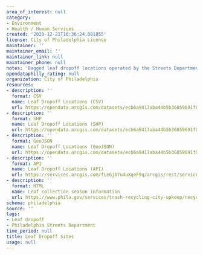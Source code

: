 ```yaml
---
area_of_interest: null
category:
- Environment
- Health / Human Services
created: '2020-12-21T16:36:24.081855'
license: City of Philadelphia License
maintainer: ''
maintainer_email: ''
maintainer_link: null
maintainer_phone: null
notes: 'Bagged leaf dropoff locations operated by the Streets Department during 7-week period in autumn.'
opendataphilly_rating: null
organization: City of Philadelphia
resources:
- description: ''
  format: CSV
  name: Leaf Dropoff Locations (CSV)
  url: https://opendata.arcgis.com/datasets/ecb6a9417aba44b5b36059691f8a153a_0.csv
- description: ''
  format: SHP
  name: Leaf Dropoff Locations (SHP)
  url: https://opendata.arcgis.com/datasets/ecb6a9417aba44b5b36059691f8a153a_0.zip
- description: ''
  format: GeoJSON
  name: Leaf Dropoff Locations (GeoJSON)
  url: https://opendata.arcgis.com/datasets/ecb6a9417aba44b5b36059691f8a153a_0.geojson
- description: ''
  format: API
  name: Leaf Dropoff Locations (API)
  url: https://services.arcgis.com/fLeGjb7u4uXqeF9q/arcgis/rest/services/Leaf_Dropoff_Sites/FeatureServer/0/query?outFields=*&where=1%3D1
- description: ''
  format: HTML
  name: Leaf collection season information
  url: https://www.phila.gov/services/trash-recycling-city-upkeep/recycle-fall-leaves/
schema: philadelphia
source: ''
tags:
- Leaf dropoff
- Philadelphia Streets Department
time_period: null
title: Leaf Dropoff Sites
usage: null
---
```

